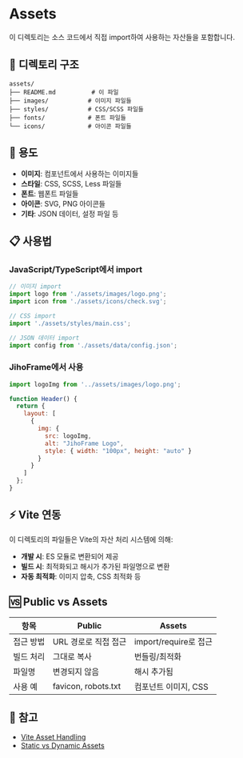 # Assets

이 디렉토리는 소스 코드에서 직접 import하여 사용하는 자산들을 포함합니다.

## 📁 디렉토리 구조

```
assets/
├── README.md          # 이 파일
├── images/           # 이미지 파일들
├── styles/           # CSS/SCSS 파일들
├── fonts/            # 폰트 파일들
└── icons/            # 아이콘 파일들
```

## 🎯 용도

- **이미지**: 컴포넌트에서 사용하는 이미지들
- **스타일**: CSS, SCSS, Less 파일들
- **폰트**: 웹폰트 파일들
- **아이콘**: SVG, PNG 아이콘들
- **기타**: JSON 데이터, 설정 파일 등

## 📋 사용법

### JavaScript/TypeScript에서 import
```javascript
// 이미지 import
import logo from './assets/images/logo.png';
import icon from './assets/icons/check.svg';

// CSS import
import './assets/styles/main.css';

// JSON 데이터 import
import config from './assets/data/config.json';
```

### JihoFrame에서 사용
```javascript
import logoImg from '../assets/images/logo.png';

function Header() {
  return {
    layout: [
      {
        img: {
          src: logoImg,
          alt: "JihoFrame Logo",
          style: { width: "100px", height: "auto" }
        }
      }
    ]
  };
}
```

## ⚡ Vite 연동

이 디렉토리의 파일들은 Vite의 자산 처리 시스템에 의해:
- **개발 시**: ES 모듈로 변환되어 제공
- **빌드 시**: 최적화되고 해시가 추가된 파일명으로 변환
- **자동 최적화**: 이미지 압축, CSS 최적화 등

## 🆚 Public vs Assets

| 항목 | Public | Assets |
|------|--------|--------|
| 접근 방법 | URL 경로로 직접 접근 | import/require로 접근 |
| 빌드 처리 | 그대로 복사 | 번들링/최적화 |
| 파일명 | 변경되지 않음 | 해시 추가됨 |
| 사용 예 | favicon, robots.txt | 컴포넌트 이미지, CSS |

## 📝 참고

- [Vite Asset Handling](https://vitejs.dev/guide/assets.html)
- [Static vs Dynamic Assets](https://vitejs.dev/guide/assets.html#importing-asset-as-url) 